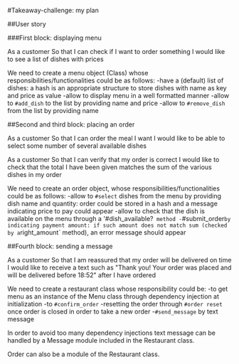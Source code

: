 #Takeaway-challenge: my plan

##User story

###First block: displaying menu

As a customer
So that I can check if I want to order something
I would like to see a list of dishes with prices

We need to create a menu object (Class) whose responsibilities/functionalities could be as follows:
-have a (default) list of dishes: a hash is an appropriate structure to store dishes with name as key and price as value
-allow to display menu in a well formatted manner
-allow to `#add_dish` to the list by providing name and price
-allow to `#remove_dish` from the list by providing name

##Second and third block: placing an order

As a customer
So that I can order the meal I want
I would like to be able to select some number of several available dishes

As a customer
So that I can verify that my order is correct
I would like to check that the total I have been given matches the sum of the various dishes in my order

We need to create an order object, whose responsibilities/functionalities could be as follows:
-allow to `#select` dishes from the menu by providing dish name and quantity: order could be stored in a hash and a message indicating price to pay could appear
-allow to check that the dish is available on the menu through a '#dish_available?` method
-`#submit_order` by indicating payment amount: if such amount does not match sum (checked by a `right_amount` method), an error message should appear  

##Fourth block: sending a message

As a customer
So that I am reassured that my order will be delivered on time
I would like to receive a text such as "Thank you! Your order was placed and will be delivered before 18:52" after I have ordered

We need to create a restaurant class whose responsibility could be:
-to get menu as an instance of the Menu class through dependency injection at initialization
-to `#confirm_order`
-resetting the order through `#order reset` once order is closed in order to take a new order
-`#send_message` by text message

In order to avoid too many dependency injections text message can be handled by a Message module included in the Restaurant class.

Order can also be a module of the Restaurant class.
